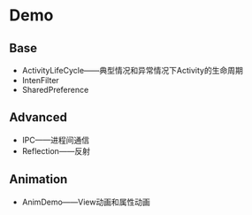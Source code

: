 # Demo
## Base
* ActivityLifeCycle——典型情况和异常情况下Activity的生命周期
* IntenFilter
* SharedPreference
## Advanced
* IPC——进程间通信
* Reflection——反射
## Animation
* AnimDemo——View动画和属性动画
